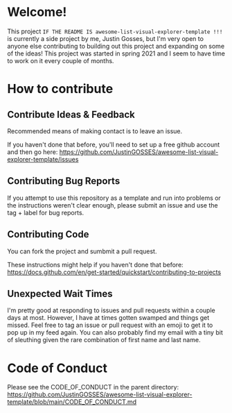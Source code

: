 


# Welcome!
This project `IF THE README IS awesome-list-visual-explorer-template !!!` is currently a side project by me, Justin Gosses, but I'm very open to anyone else contributing to building out this project and expanding on some of the ideas! This project was started in spring 2021 and I seem to have time to work on it every couple of months. 

# How to contribute

## Contribute Ideas & Feedback
Recommended means of making contact is to leave an issue. 

If you haven't done that before, you'll need to set up a free github account and then go here: <a href="https://github.com/JustinGOSSES/awesome-list-visual-explorer-template/issues">https://github.com/JustinGOSSES/awesome-list-visual-explorer-template/issues</a>

## Contributing Bug Reports
If you attempt to use this repository as a template and run into problems or the instructions weren't clear enough, please submit an issue and use the tag + label for bug reports.

## Contributing Code
You can fork the project and sumbmit a pull request. 

These instructions might help if you haven't done that before: <a href="https://docs.github.com/en/get-started/quickstart/contributing-to-projects">https://docs.github.com/en/get-started/quickstart/contributing-to-projects</a>

## Unexpected Wait Times
I'm pretty good at responding to issues and pull requests within a couple days at most. However, I have at times gotten swamped and things get missed. Feel free to tag an issue or pull request with an emoji to get it to pop up in my feed again. You can also probably find my email with a tiny bit of sleuthing given the rare combination of first name and last name.

# Code of Conduct
Please see the CODE_OF_CONDUCT in the parent directory: https://github.com/JustinGOSSES/awesome-list-visual-explorer-template/blob/main/CODE_OF_CONDUCT.md
